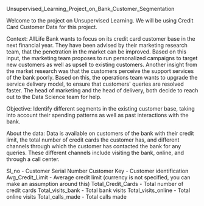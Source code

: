 Unsupervised_Learning_Project_on_Bank_Customer_Segmentation

Welcome to the project on Unsupervised Learning. We will be using Credit Card Customer Data for this project.

Context: AllLife Bank wants to focus on its credit card customer base in the next financial year. They have been advised by their marketing research team, that the penetration in the market can be improved. Based on this input, the marketing team proposes to run personalized campaigns to target new customers as well as upsell to existing customers. Another insight from the market research was that the customers perceive the support services of the bank poorly. Based on this, the operations team wants to upgrade the service delivery model, to ensure that customers' queries are resolved faster. The head of marketing and the head of delivery, both decide to reach out to the Data Science team for help.

Objective: Identify different segments in the existing customer base, taking into account their spending patterns as well as past interactions with the bank.

About the data: Data is available on customers of the bank with their credit limit, the total number of credit cards the customer has, and different channels through which the customer has contacted the bank for any queries. These different channels include visiting the bank, online, and through a call center.

Sl_no - Customer Serial Number
Customer Key - Customer identification
Avg_Credit_Limit - Average credit limit (currency is not specified, you can make an assumption around this)
Total_Credit_Cards - Total number of credit cards
Total_visits_bank - Total bank visits
Total_visits_online - Total online visits
Total_calls_made - Total calls made
